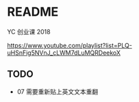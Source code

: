 # README

YC 创业课 2018

https://www.youtube.com/playlist?list=PLQ-uHSnFig5NVnJ_cLWM7dLuMQRDeekoX

## TODO

- 07 需要重新贴上英文文本重翻
